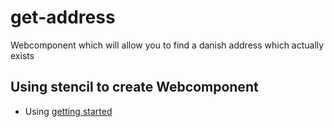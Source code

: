 # get-address

Webcomponent which will allow you to find a danish address which actually exists

## Using stencil to create Webcomponent

- Using [getting started](https://stenciljs.com/docs/getting-started)
